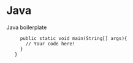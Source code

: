 # Java   
Java boilerplate  
```public class Main {   
     public static void main(String[] args){  
       // Your code here!   
     }   
   }   
